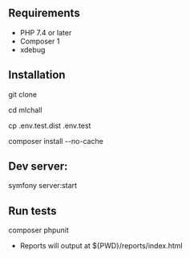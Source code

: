 ## Requirements

- PHP 7.4 or later
- Composer 1
- xdebug


## Installation

git clone 

cd mlchall

cp .env.test.dist .env.test

composer install --no-cache


## Dev server: 

symfony server:start

## Run tests

composer phpunit

- Reports will output at ${PWD}/reports/index.html